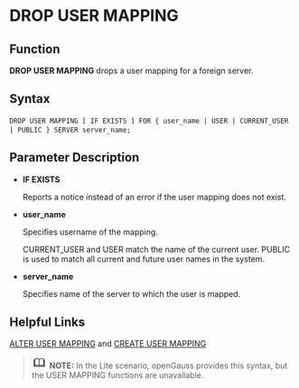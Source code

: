 # DROP USER MAPPING<a name="EN-US_TOPIC_0289900601"></a>

## Function<a name="en-us_topic_0283136651_section152751851406"></a>

**DROP USER MAPPING**  drops a user mapping for a foreign server.

## Syntax<a name="en-us_topic_0283136651_section4460205915011"></a>

```
DROP USER MAPPING [ IF EXISTS ] FOR { user_name | USER | CURRENT_USER | PUBLIC } SERVER server_name;
```

## Parameter Description<a name="en-us_topic_0283136651_section115661681112"></a>

-   **IF EXISTS**

    Reports a notice instead of an error if the user mapping does not exist.

-   **user\_name**

    Specifies username of the mapping.

    CURRENT\_USER and USER match the name of the current user. PUBLIC is used to match all current and future user names in the system.

-   **server\_name**

    Specifies name of the server to which the user is mapped.


## Helpful Links<a name="en-us_topic_0283136651_section17590015119"></a>

[ALTER USER MAPPING](alter-user-mapping.md)  and  [CREATE USER MAPPING](create-user-mapping.md)

>![](public_sys-resources/icon-note.gif) **NOTE:** 
>In the Lite scenario, openGauss provides this syntax, but the USER MAPPING functions are unavailable.

